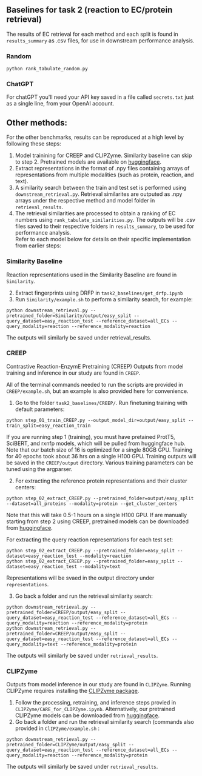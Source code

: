 ## Baselines for task 2 (reaction to EC/protein retrieval)
The results of EC retrieval for each method and each split is found in `results_summary` as .csv files, for use in downstream performance analysis. 

### Random
```
python rank_tabulate_random.py
```

### ChatGPT
For chatGPT you'll need your API key saved in a file called `secrets.txt` just as a single line, from your OpenAI account.


## Other methods:
For the other benchmarks, results can be reproduced at a high level  by following these steps: 

1. Model trainining for CREEP and CLIPZyme. Similarity baseline can skip to step 2. Pretrained models are available on [huggingface](https://huggingface.co/jsunn-y/CARE_pretrained).
2. Extract representations in the format of .npy files containing arrays of representations from multiple modalities (such as protein, reaction, and text).
3. A similarity search between the train and test set is performed using `downstream_retrieval.py`. Retrieval similarites are outputed as .npy arrays under the respective method and model folder in `retrieval_results`.
4. The retrieval similarities are processed to obtain a ranking of EC numbers using `rank_tabulate_similarities.py`. The outputs will be .csv files saved to their respective folders in `results_summary`, to be used for performance analysis.  
Refer to each model below for details on their specific implementation from earlier steps:

### Similarity Baseline
Reaction representations used in the Similarity Baseline are found in `Similarity`.

2. Extract fingerprints using DRFP in `task2_baselines/get_drfp.ipynb`
3. Run `Similarity/example.sh` to perform a similarity search, for example:
```
python downstream_retrieval.py --pretrained_folder=Similarity/output/easy_split --query_dataset=easy_reaction_test --reference_dataset=all_ECs --query_modality=reaction --reference_modality=reaction
```
The outputs will similarly be saved under retrieval_results.

### CREEP
Contrastive Reaction-EnzymE Pretraining (CREEP)
Outputs from model training and inference in our study are found in `CREEP`.

All of the terminal commands needed to run the scripts are provided in `CREEP/example.sh`, but an example is also provided here for convenience.

1. Go to the folder `task2_baselines/CREEP/`. Run finetuning training with default parameters:
```
python step_01_train_CREEP.py --output_model_dir=output/easy_split --train_split=easy_reaction_train
```

If you are running step 1 (training), you must have pretained ProtT5, SciBERT, and rxnfp models, which will be pulled from huggingface hub. Note that our batch size of 16 is optimized for a single 80GB GPU. Training for 40 epochs took about 36 hrs on a single H100 GPU. Training outputs will be saved in the `CREEP/output` directory. Various training parameters can be tuned using the argparser.

2. For extracting the reference protein representations and their cluster centers: 
```
python step_02_extract_CREEP.py --pretrained_folder=output/easy_split --dataset=all_proteins --modality=protein --get_cluster_centers
```

Note that this will take 0.5-1 hours on a single H100 GPU. If are manually starting from step 2 using CREEP, pretrained models can be downloaded from [huggingface](https://huggingface.co/jsunn-y/CARE_pretrained).

For extracting the query reaction representations for each test set: 
```
python step_02_extract_CREEP.py --pretrained_folder=easy_split --dataset=easy_reaction_test --modality=reaction
python step_02_extract_CREEP.py --pretrained_folder=easy_split --dataset=easy_reaction_test --modality=text
```
Representations will be svaed in the output directory under `representations`.

3. Go back a folder and run the retrieval similarity search:
```
python downstream_retrieval.py --pretrained_folder=CREEP/output/easy_split --query_dataset=easy_reaction_test --reference_dataset=all_ECs --query_modality=reaction --reference_modality=protein
python downstream_retrieval.py --pretrained_folder=CREEP/output/easy_split --query_dataset=easy_reaction_test --reference_dataset=all_ECs --query_modality=text --reference_modality=protein
```
The outputs will similarly be saved under `retrieval_results`.

### CLIPZyme
Outputs from model inference in our study are found in `CLIPZyme`. Running CLIPZyme requires installing the [CLIPZyme package](https://github.com/pgmikhael/clipzyme).

 1. Follow the processing, retraining, and inference steps provied in `CLIPZyme/CARE_for_CLIPZyme.ipynb`. Alternatively, our pretrained CLIPZyme models can be downloaded from [huggingface](https://huggingface.co/jsunn-y/CARE_pretrained).
 2. Go back a folder and run the retrieval similarity search (commands also provided in `ClIPZyme/example.sh` :
```
python downstream_retrieval.py --pretrained_folder=CLIPZyme/output/easy_split --query_dataset=easy_reaction_test --reference_dataset=all_ECs --query_modality=reaction --reference_modality=protein
```

The outputs will similarly be saved under `retrieval_results`.
